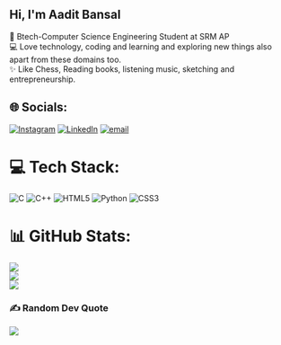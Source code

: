 ## Hi, I'm Aadit Bansal

🧠 Btech-Computer Science Engineering Student at SRM AP</br>
💻 Love technology, coding and learning and exploring new things also apart from these domains too.</br>
✨ Like Chess, Reading books, listening music, sketching and entrepreneurship.

## 🌐 Socials:
[![Instagram](https://img.shields.io/badge/Instagram-%23E4405F.svg?logo=Instagram&logoColor=white)](https://instagram.com/aaditbansal08) [![LinkedIn](https://img.shields.io/badge/LinkedIn-%230077B5.svg?logo=linkedin&logoColor=white)](https://linkedin.com/in/aadit-bansal-175960239) [![email](https://img.shields.io/badge/Email-D14836?logo=gmail&logoColor=white)](mailto:aaditbansal2008@gmail.com) 

# 💻 Tech Stack:
![C](https://img.shields.io/badge/c-%2300599C.svg?style=plastic&logo=c&logoColor=white) ![C++](https://img.shields.io/badge/c++-%2300599C.svg?style=plastic&logo=c%2B%2B&logoColor=white) ![HTML5](https://img.shields.io/badge/html5-%23E34F26.svg?style=plastic&logo=html5&logoColor=white) ![Python](https://img.shields.io/badge/python-3670A0?style=plastic&logo=python&logoColor=ffdd54) ![CSS3](https://img.shields.io/badge/css3-%231572B6.svg?style=plastic&logo=css3&logoColor=white)
# 📊 GitHub Stats:
![](https://github-readme-stats.vercel.app/api?username=Aaditthesmart&theme=synthwave&hide_border=false&include_all_commits=true&count_private=true)<br/>
![](https://nirzak-streak-stats.vercel.app/?user=Aaditthesmart&theme=synthwave&hide_border=false)<br/>
![](https://github-readme-stats.vercel.app/api/top-langs/?username=Aaditthesmart&theme=synthwave&hide_border=false&include_all_commits=true&count_private=true&layout=compact)

### ✍️ Random Dev Quote
![](https://quotes-github-readme.vercel.app/api?type=horizontal&theme=radical)

<!-- Proudly created with GPRM ( https://gprm.itsvg.in ) -->


